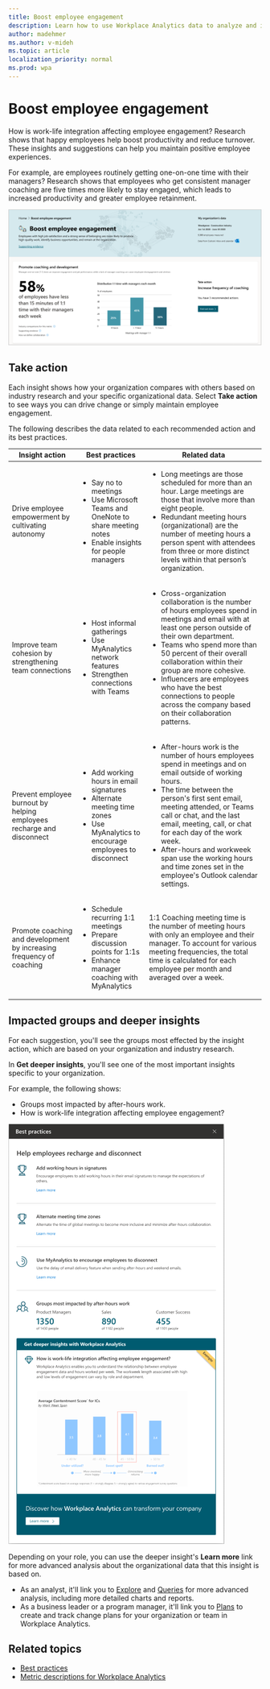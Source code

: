 ```yaml
---
title: Boost employee engagement
description: Learn how to use Workplace Analytics data to analyze and improve employee engagement
author: madehmer
ms.author: v-mideh
ms.topic: article
localization_priority: normal 
ms.prod: wpa
---
```


# Boost employee engagement

How is work-life integration affecting employee engagement? Research shows that happy employees help boost productivity and reduce turnover. These insights and suggestions can help you maintain positive employee experiences.

For example, are employees routinely getting one-on-one time with their managers? Research shows that employees who get consistent manager coaching are five times more likely to stay engaged, which leads to increased productivity and greater employee retainment.

![Employee engagement](../images/wpa/use/boost-ee.png)

## Take action

Each insight shows how your organization compares with others based on industry research and your specific organizational data. Select **Take action** to see ways you can drive change or simply maintain employee engagement.

The following describes the data related to each recommended action and its best practices.

|Insight action |Best practices | Related data
|--------------|--------------------|----------------------|
|Drive employee empowerment by cultivating autonomy |<ul><li>Say no to meetings</li><li>Use Microsoft Teams and OneNote to share meeting notes </li><li> Enable insights for people managers</li></ul> |<ul><li>Long meetings are those scheduled for more than an hour. Large meetings are those that involve more than eight people. </li><li>Redundant meeting hours (organizational) are the number of meeting hours a person spent with attendees from three or more distinct levels within that person’s organization. </li></ul>|
|Improve team cohesion by strengthening team connections |<ul><li>Host informal gatherings</li><li>Use MyAnalytics network features </li><li>Strengthen connections with Teams</li></ul> |<ul><li>Cross-organization collaboration is the number of hours employees spend in meetings and email with at least one person outside of their own department. </li><li>Teams who spend more than 50 percent of their overall collaboration within their group are more cohesive. </li><li>Influencers are employees who have the best connections to people across the company based on their collaboration patterns. |
|Prevent employee burnout by helping employees recharge and disconnect |<ul><li>Add working hours in email signatures</li><li>Alternate meeting time zones </li><li>Use MyAnalytics to encourage employees to disconnect </li></ul> |<ul><li>After-hours work is the number of hours employees spend in meetings and on email outside of working hours. </li><li>The time between the person's first sent email, meeting attended, or Teams call or chat, and the last email, meeting, call, or chat for each day of the work week. </li><li>After-hours and workweek span use the working hours and time zones set in the employee's Outlook calendar settings. </li></ul>|
|Promote coaching and development by increasing frequency of coaching |<ul><li>Schedule recurring 1:1 meetings </li><li>Prepare discussion points for 1:1s </li><li>Enhance manager coaching with MyAnalytics </li></ul>|1:1 Coaching meeting time is the number of meeting hours with only an employee and their manager. To account for various meeting frequencies, the total time is calculated for each employee per month and averaged over a week. |

## Impacted groups and deeper insights

For each suggestion, you'll see the groups most effected by the insight action, which are based on your organization and industry research.

In **Get deeper insights**, you'll see one of the most important insights specific to your organization.

For example, the following shows:

* Groups most impacted by after-hours work.
* How is work-life integration affecting employee engagement?

![Get deeper insights about employee engagement](../images/wpa/use/deep-engagement.png)

Depending on your role, you can use the deeper insight's **Learn more** link for more advanced analysis about the organizational data that this insight is based on.

* As an analyst, it'll link you to [Explore](explore-intro.md) and [Queries](../tutorials/query-basics.md) for more advanced analysis, including more detailed charts and reports.
* As a business leader or a program manager, it'll link you to [Plans](../tutorials/solutionsv2-intro.md) to create and track change plans for your organization or team in Workplace Analytics.

## Related topics

* [Best practices](../tutorials/gm-best-practices.md)
* [Metric descriptions for Workplace Analytics](metric-definitions.md)
